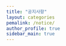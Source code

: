 ```yaml
---
title: "공지사항"
layout: categories
pemalink: /notice/
author_profile: true
sidebar_main: true
---
```


